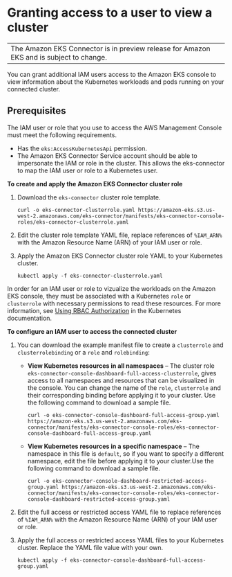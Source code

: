 # Granting access to a user to view a cluster<a name="connector-grant-access"></a>


|  | 
| --- |
| The Amazon EKS Connector is in preview release for Amazon EKS and is subject to change\. | 

You can grant additional IAM users access to the Amazon EKS console to view information about the Kubernetes workloads and pods running on your connected cluster\.

## Prerequisites<a name="connector-grant-access-prereqs"></a>

The IAM user or role that you use to access the AWS Management Console must meet the following requirements\.
+ Has the `eks:AccessKubernetesApi` permission\.
+ The Amazon EKS Connector Service account should be able to impersonate the IAM or role in the cluster\. This allows the eks\-connector to map the IAM user or role to a Kubernetes user\.

**To create and apply the Amazon EKS Connector cluster role**

1. Download the `eks-connector` cluster role template\.

   ```
   curl -o eks-connector-clusterrole.yaml https://amazon-eks.s3.us-west-2.amazonaws.com/eks-connector/manifests/eks-connector-console-roles/eks-connector-clusterrole.yaml
   ```

1. Edit the cluster role template YAML file, replace references of `%IAM_ARN%` with the Amazon Resource Name \(ARN\) of your IAM user or role\.

1. Apply the Amazon EKS Connector cluster role YAML to your Kubernetes cluster\.

   ```
   kubectl apply -f eks-connector-clusterrole.yaml
   ```

In order for an IAM user or role to vizualize the workloads on the Amazon EKS console, they must be associated with a Kubernetes `role` or `clusterrole` with necessary permissions to read these resources\. For more information, see [Using RBAC Authorization](https://kubernetes.io/docs/reference/access-authn-authz/rbac/) in the Kubernetes documentation\.

**To configure an IAM user to access the connected cluster**

1. You can download the example manifest file to create a `clusterrole` and `clusterrolebinding` or a `role` and `rolebinding`:
   + **View Kubernetes resources in all namespaces** – The cluster role `eks-connector-console-dashboard-full-access-clusterrole`, gives access to all namespaces and resources that can be visualized in the console\. You can change the name of the `role`, `clusterrole` and their corresponding binding before applying it to your cluster\. Use the following command to download a sample file\.

     ```
     curl -o eks-connector-console-dashboard-full-access-group.yaml https://amazon-eks.s3.us-west-2.amazonaws.com/eks-connector/manifests/eks-connector-console-roles/eks-connector-console-dashboard-full-access-group.yaml
     ```
   + **View Kubernetes resources in a specific namespace** – The namespace in this file is `default`, so if you want to specify a different namespace, edit the file before applying it to your cluster\.Use the following command to download a sample file\.

     ```
     curl -o eks-connector-console-dashboard-restricted-access-group.yaml https://amazon-eks.s3.us-west-2.amazonaws.com/eks-connector/manifests/eks-connector-console-roles/eks-connector-console-dashboard-restricted-access-group.yaml
     ```

1. Edit the full access or restricted access YAML file to replace references of `%IAM_ARN%` with the Amazon Resource Name \(ARN\) of your IAM user or role\.

1. Apply the full access or restricted access YAML files to your Kubernetes cluster\. Replace the YAML file value with your own\.

   ```
   kubectl apply -f eks-connector-console-dashboard-full-access-group.yaml
   ```